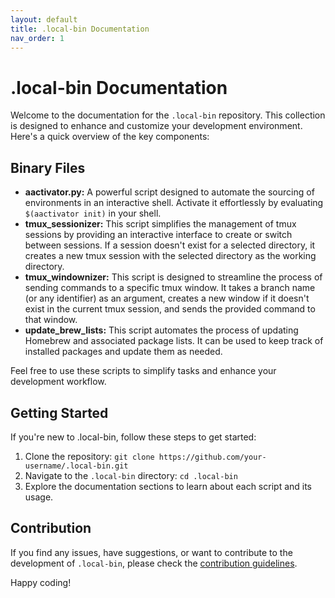 ```yaml
---
layout: default
title: .local-bin Documentation
nav_order: 1
---
```


# .local-bin Documentation

Welcome to the documentation for the `.local-bin` repository. This collection is designed to enhance and customize your development environment. Here's a quick overview of the key components:

## Binary Files

- **aactivator.py:** A powerful script designed to automate the sourcing of environments in an interactive shell. Activate it effortlessly by evaluating `$(aactivator init)` in your shell.
- **tmux_sessionizer:** This script simplifies the management of tmux sessions by providing an interactive interface to create or switch between sessions. If a session doesn't exist for a selected directory, it creates a new tmux session with the selected directory as the working directory.
- **tmux_windownizer:** This script is designed to streamline the process of sending commands to a specific tmux window. It takes a branch name (or any identifier) as an argument, creates a new window if it doesn't exist in the current tmux session, and sends the provided command to that window.
- **update_brew_lists:** This script automates the process of updating Homebrew and associated package lists. It can be used to keep track of installed packages and update them as needed.

Feel free to use these scripts to simplify tasks and enhance your development workflow.

## Getting Started

If you're new to .local-bin, follow these steps to get started:

1. Clone the repository: `git clone https://github.com/your-username/.local-bin.git`
2. Navigate to the `.local-bin` directory: `cd .local-bin`
3. Explore the documentation sections to learn about each script and its usage.

## Contribution

If you find any issues, have suggestions, or want to contribute to the development of `.local-bin`, please check the [contribution guidelines](CONTRIBUTING.md).

Happy coding!


